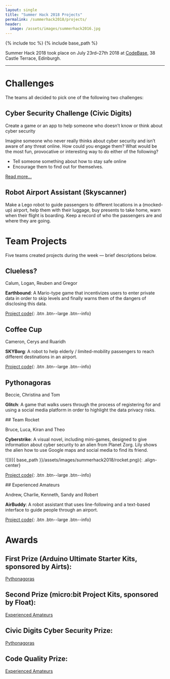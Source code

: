 ```yaml
--- 
layout: single
title: "Summer Hack 2018 Projects"
permalink: /summerhack2018/projects/
header:
  image: /assets/images/summerhack2016.jpg
--- 
```

{% include toc %}
{% include base_path %}

Summer Hack 2018 took place on July 23rd&ndash;27th 2018 at [CodeBase](https://goo.gl/maps/KD9Gru6wjzr), 38 Castle Terrace, Edinburgh. 

<!-- A big thanks to [Product Forge](https://productforge.io) for producing this brilliant video of the week's highlights:
<iframe width="560" height="315" src="https://www.youtube.com/embed/jh6mrX0uLZM" frameborder="0" allowfullscreen></iframe>
 -->
----
# Challenges

The teams all decided to pick one of the following two challenges:

## Cyber Security Challenge (Civic Digits)

Create a game or an app to help someone who doesn’t know or think about cyber security

Imagine someone who never really thinks about cyber security and isn’t aware of any threat online. How could you engage them? What would be the most fun, provocative or interesting way to do either of the following?
* Tell someone something about how to stay safe online
* Encourage them to find out for themselves.

[Read more...](/summerhack2018/cyber.html)

## Robot Airport Assistant (Skyscanner)

Make a Lego robot to guide passengers to different locations in a (mocked-up) airport, help them with their luggage, buy presents to take home, warn when their flight is boarding. Keep a record of who the passengers are and where they are going.

# Team Projects

Five teams created projects during the week &mdash; brief descriptions below.

<div class="block" markdown="1">

## Clueless?

Calum, Logan, Reuben and Gregor

**Earthbound**: A Mario-type game that incentivizes users to enter private data in order to skip levels and finally warns them of the dangers of disclosing this data. 

[Project code](https://drive.google.com/file/d/1LI8jV3ZFxO_j60yYKfqQBTs8_dh8vr09/view){: .btn .btn--large .btn--info}
</div>

<div class="block" markdown="1">

## Coffee Cup

Cameron, Cerys and Ruaridh

**SKYBorg**: A robot to help elderly / limited-mobility passengers to reach different destinations in an airport.

[Project code](https://github.com/CerysKitten25/coffee-cup){: .btn .btn--large .btn--info}
</div>

<div class="block" markdown="1">

## <a name="pythononagoras">Pythonagoras</a>

Beccie, Christina and Tom

**Glitch**: A game that walks users through the process of registering for and using a social media platform in order to highlight the data privacy risks. 

<!-- [Project code](https://github.com/sonicpose/9044){: .btn .btn--large .btn--info} -->
</div>

<div class="block" markdown="1">
## Team Rocket 

Bruce, Luca, Kiran and Theo

**Cyberstrike**: A visual novel, including mini-games, designed to give information about cyber security to an alien from Planet Zorg. Lily shows the alien how to use Google maps and social media to find its friend. 

![]({{ base_path }}/assets/images/summerhack2018/rocket.png){: .align-center}

[Project code](https://gitlab.com/brucekly/cyberstrike){: .btn .btn--large .btn--info}
</div>


<div class="block" markdown="1">
## <a name="expams">Experienced Amateurs</a>

Andrew, Charlie, Kenneth, Sandy and Robert

**AirBuddy**: A robot assistant that uses line-following and a text-based interface to guide people through an airport.

[Project code](https://github.com/prewired/summerhack2017-projects/tree/master/eco-pong){: .btn .btn--large .btn--info}
</div>

# Awards

## First Prize (Arduino Ultimate Starter Kits, sponsored by Airts):
[Pythonagoras](#pythonagoras)

## Second Prize (micro:bit Project Kits, sponsored by Float): 
[Experienced Amateurs](#expams)

## Civic Digits Cyber Security Prize: 
[Pythonagoras](#pythonagoras)

## Code Quality Prize: 
[Experienced Amateurs](#expams)





